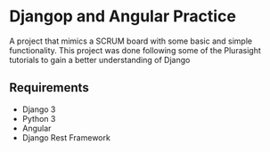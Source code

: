 # Djangop and Angular Practice
A project that mimics a SCRUM board with some basic and simple functionality. This project was done following some of the Plurasight tutorials to gain a better understanding of Django

## Requirements
- Django 3 
- Python 3 
- Angular
- Django Rest Framework
